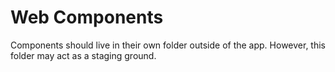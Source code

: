 # Web Components

Components should live in their own folder outside of the app. However, this folder may act as a staging ground. 
